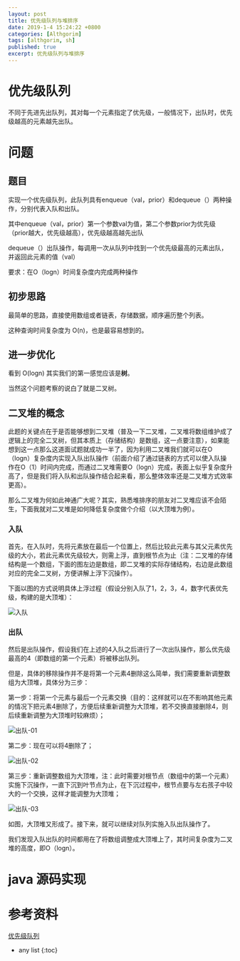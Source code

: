 ```yaml
---
layout: post
title: 优先级队列与堆排序
date: 2019-1-4 15:24:22 +0800
categories: [Althgorim]
tags: [althgorim, sh]
published: true
excerpt: 优先级队列与堆排序
---
```


# 优先级队列

不同于先进先出队列，其对每一个元素指定了优先级，一般情况下，出队时，优先级越高的元素越先出队。

# 问题

## 题目

实现一个优先级队列，此队列具有enqueue（val，prior）和dequeue（）两种操作，分别代表入队和出队。

其中enqueue（val，prior）第一个参数val为值，第二个参数prior为优先级（prior越大，优先级越高），优先级越高越先出队

dequeue（）出队操作，每调用一次从队列中找到一个优先级最高的元素出队，并返回此元素的值（val）

要求：在O（logn）时间复杂度内完成两种操作

## 初步思路

最简单的思路，直接使用数组或者链表，存储数据，顺序遍历整个列表。

这种查询时间复杂度为 O(n)，也是最容易想到的。

## 进一步优化

看到 O(logn) 其实我们的第一感觉应该是**树**。

当然这个问题考察的说白了就是二叉树。


## 二叉堆的概念

此题的关键点在于是否能够想到二叉堆（普及一下二叉堆，二叉堆将数组维护成了逻辑上的完全二叉树，但其本质上（存储结构）是数组，这一点要注意），如果能想到这一点那么这道面试题就成功一半了，因为利用二叉堆我们就可以在O（logn）复杂度内实现入队出队操作（前面介绍了通过链表的方式可以使入队操作在O（1）时间内完成，而通过二叉堆需要O（logn）完成，表面上似乎复杂度升高了，但是我们将入队和出队操作结合起来看，那么整体效率还是二叉堆方式效率更高）。

那么二叉堆为何如此神通广大呢？其实，熟悉堆排序的朋友对二叉堆应该不会陌生，下面我就对二叉堆是如何降低复杂度做个介绍（以大顶堆为例）。

### 入队

首先，在入队时，先将元素放在最后一个位置上，然后比较此元素与其父元素优先级的大小，若此元素优先级较大，则需上浮，直到根节点为止（注：二叉堆的存储结构是一个数组，下面的图左边是数组，即二叉堆的实际存储结构，右边是此数组对应的完全二叉树，方便讲解上浮下沉操作）。

下面以图的方式说明具体上浮过程（假设分别入队了1，2，3，4，数字代表优先级，构建的是大顶堆）：

![入队](https://mmbiz.qpic.cn/mmbiz_png/amA0eOhORREsE3pHiaWxY506qRJjEl7wRKaGgbobUkd2CI4faGWkO9p0mYStHoaMJDspF2RpHfYXVJFMs5eyVGQ/640?wx_fmt=png&tp=webp&wxfrom=5&wx_lazy=1&wx_co=1)

### 出队

然后是出队操作，假设我们在上述的4入队之后进行了一次出队操作，那么优先级最高的4（即数组的第一个元素）将被移出队列。

但是，具体的移除操作并不是将第一个元素4删除这么简单，我们需要重新调整数组为大顶堆，具体分为三步：

第一步：将第一个元素与最后一个元素交换（目的：这样就可以在不影响其他元素的情况下把元素4删除了，方便后续重新调整为大顶堆，若不交换直接删除4，则后续重新调整为大顶堆时较麻烦）；

![出队-01](https://mmbiz.qpic.cn/mmbiz_png/amA0eOhORREsE3pHiaWxY506qRJjEl7wRvYz6kWJcuWF2L9atUSiag1hGX1poHdKrKFIPentoGcOicWu3sibDQK09w/640?wx_fmt=png&tp=webp&wxfrom=5&wx_lazy=1&wx_co=1)


第二步：现在可以将4删除了；

![出队-02](https://mmbiz.qpic.cn/mmbiz_png/amA0eOhORREsE3pHiaWxY506qRJjEl7wR6FutHZCT2PNic51riaIm41GibC8vGeLUQtRBJntabDwzm4khTBlXyqVeQ/640?wx_fmt=png&tp=webp&wxfrom=5&wx_lazy=1&wx_co=1)

第三步：重新调整数组为大顶堆，注：此时需要对根节点（数组中的第一个元素）实施下沉操作，一直下沉到叶节点为止，在下沉过程中，根节点要与左右孩子中较大的一个交换，这样才能调整为大顶堆；

![出队-03](https://mmbiz.qpic.cn/mmbiz_png/amA0eOhORREsE3pHiaWxY506qRJjEl7wRx7SezowJZibibZXu3o89JDUVKbdoRI9Uicic8b9sdsGwPEwACMDjicQG2Hg/640?wx_fmt=png&tp=webp&wxfrom=5&wx_lazy=1&wx_co=1)

如图，大顶堆又形成了。接下来，就可以继续对队列实施入队出队操作了。

我们发现入队出队的时间都用在了将数组调整成大顶堆上了，其时间复杂度为二叉堆的高度，即O（logn）。


# java 源码实现





# 参考资料

[优先级队列](https://mp.weixin.qq.com/s/bDZmhx2LtXFI03vjEAPeAA)

* any list
{:toc}